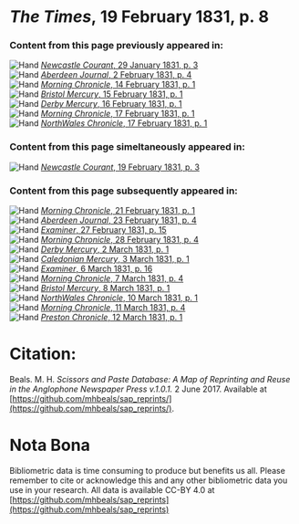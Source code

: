 # *The Times*, 19 February 1831, p. 8  
  
### Content from this page previously appeared in:  
![Hand](http://scissorsandpaste.net/wp-content/uploads/2017/06/smallhandpointer.png) [*Newcastle Courant*, 29 January 1831, p. 3](https://mhbeals.github.io/sap_html/Newcastle-Courant/Newcastle-Courant-29-January-1831-p-3)  
![Hand](http://scissorsandpaste.net/wp-content/uploads/2017/06/smallhandpointer.png) [*Aberdeen Journal*, 2 February 1831, p. 4](https://mhbeals.github.io/sap_html/Aberdeen-Journal/Aberdeen-Journal-2-February-1831-p-4)  
![Hand](http://scissorsandpaste.net/wp-content/uploads/2017/06/smallhandpointer.png) [*Morning Chronicle*, 14 February 1831, p. 1](https://mhbeals.github.io/sap_html/Morning-Chronicle/Morning-Chronicle-14-February-1831-p-1)  
![Hand](http://scissorsandpaste.net/wp-content/uploads/2017/06/smallhandpointer.png) [*Bristol Mercury*, 15 February 1831, p. 1](https://mhbeals.github.io/sap_html/Bristol-Mercury/Bristol-Mercury-15-February-1831-p-1)  
![Hand](http://scissorsandpaste.net/wp-content/uploads/2017/06/smallhandpointer.png) [*Derby Mercury*, 16 February 1831, p. 1](https://mhbeals.github.io/sap_html/Derby-Mercury/Derby-Mercury-16-February-1831-p-1)  
![Hand](http://scissorsandpaste.net/wp-content/uploads/2017/06/smallhandpointer.png) [*Morning Chronicle*, 17 February 1831, p. 1](https://mhbeals.github.io/sap_html/Morning-Chronicle/Morning-Chronicle-17-February-1831-p-1)  
![Hand](http://scissorsandpaste.net/wp-content/uploads/2017/06/smallhandpointer.png) [*NorthWales Chronicle*, 17 February 1831, p. 1](https://mhbeals.github.io/sap_html/NorthWales-Chronicle/NorthWales-Chronicle-17-February-1831-p-1)  
  
### Content from this page simeltaneously appeared in:  
![Hand](http://scissorsandpaste.net/wp-content/uploads/2017/06/smallhandpointer.png) [*Newcastle Courant*, 19 February 1831, p. 3](https://mhbeals.github.io/sap_html/Newcastle-Courant/Newcastle-Courant-19-February-1831-p-3)  
  
### Content from this page subsequently appeared in:  
![Hand](http://scissorsandpaste.net/wp-content/uploads/2017/06/smallhandpointer.png) [*Morning Chronicle*, 21 February 1831, p. 1](https://mhbeals.github.io/sap_html/Morning-Chronicle/Morning-Chronicle-21-February-1831-p-1)  
![Hand](http://scissorsandpaste.net/wp-content/uploads/2017/06/smallhandpointer.png) [*Aberdeen Journal*, 23 February 1831, p. 4](https://mhbeals.github.io/sap_html/Aberdeen-Journal/Aberdeen-Journal-23-February-1831-p-4)  
![Hand](http://scissorsandpaste.net/wp-content/uploads/2017/06/smallhandpointer.png) [*Examiner*, 27 February 1831, p. 15](https://mhbeals.github.io/sap_html/Examiner/Examiner-27-February-1831-p-15)  
![Hand](http://scissorsandpaste.net/wp-content/uploads/2017/06/smallhandpointer.png) [*Morning Chronicle*, 28 February 1831, p. 4](https://mhbeals.github.io/sap_html/Morning-Chronicle/Morning-Chronicle-28-February-1831-p-4)  
![Hand](http://scissorsandpaste.net/wp-content/uploads/2017/06/smallhandpointer.png) [*Derby Mercury*, 2 March 1831, p. 1](https://mhbeals.github.io/sap_html/Derby-Mercury/Derby-Mercury-2-March-1831-p-1)  
![Hand](http://scissorsandpaste.net/wp-content/uploads/2017/06/smallhandpointer.png) [*Caledonian Mercury*, 3 March 1831, p. 1](https://mhbeals.github.io/sap_html/Caledonian-Mercury/Caledonian-Mercury-3-March-1831-p-1)  
![Hand](http://scissorsandpaste.net/wp-content/uploads/2017/06/smallhandpointer.png) [*Examiner*, 6 March 1831, p. 16](https://mhbeals.github.io/sap_html/Examiner/Examiner-6-March-1831-p-16)  
![Hand](http://scissorsandpaste.net/wp-content/uploads/2017/06/smallhandpointer.png) [*Morning Chronicle*, 7 March 1831, p. 4](https://mhbeals.github.io/sap_html/Morning-Chronicle/Morning-Chronicle-7-March-1831-p-4)  
![Hand](http://scissorsandpaste.net/wp-content/uploads/2017/06/smallhandpointer.png) [*Bristol Mercury*, 8 March 1831, p. 1](https://mhbeals.github.io/sap_html/Bristol-Mercury/Bristol-Mercury-8-March-1831-p-1)  
![Hand](http://scissorsandpaste.net/wp-content/uploads/2017/06/smallhandpointer.png) [*NorthWales Chronicle*, 10 March 1831, p. 1](https://mhbeals.github.io/sap_html/NorthWales-Chronicle/NorthWales-Chronicle-10-March-1831-p-1)  
![Hand](http://scissorsandpaste.net/wp-content/uploads/2017/06/smallhandpointer.png) [*Morning Chronicle*, 11 March 1831, p. 4](https://mhbeals.github.io/sap_html/Morning-Chronicle/Morning-Chronicle-11-March-1831-p-4)  
![Hand](http://scissorsandpaste.net/wp-content/uploads/2017/06/smallhandpointer.png) [*Preston Chronicle*, 12 March 1831, p. 1](https://mhbeals.github.io/sap_html/Preston-Chronicle/Preston-Chronicle-12-March-1831-p-1)  


# Citation: 

Beals. M. H. *Scissors and Paste Database: A Map of Reprinting and Reuse in the Anglophone Newspaper Press v.1.0.1.* 2 June 2017. Available at [https://github.com/mhbeals/sap_reprints/](https://github.com/mhbeals/sap_reprints/). 

# Nota Bona

Bibliometric data is time consuming to produce but benefits us all. Please remember to cite or acknowledge this and any other bibliometric data you use in your research. All data is available CC-BY 4.0 at [https://github.com/mhbeals/sap_reprints](https://github.com/mhbeals/sap_reprints)
